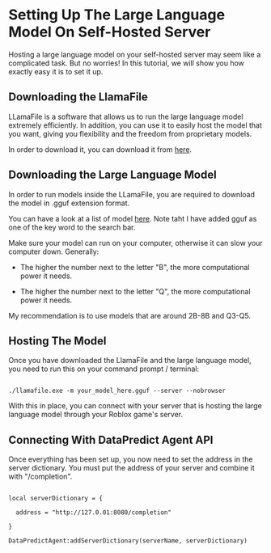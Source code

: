 # Setting Up The Large Language Model On Self-Hosted Server

Hosting a large language model on your self-hosted server may seem like a complicated task. But no worries! In this tutorial, we will show you how exactly easy it is to set it up.

## Downloading the LlamaFile

LLamaFile is a software that allows us to run the large language model extremely efficiently. In addition, you can use it to easily host the model that you want, giving you flexibility and the freedom from proprietary models.

In order to download it, you can download it from [here](https://github.com/Mozilla-Ocho/llamafile).

## Downloading the Large Language Model

In order to run models inside the LLamaFile, you are required to download the model in .gguf extension format.

You can have a look at a list of model [here](https://huggingface.co/models?sort=trending&search=gguf). Note taht I have added gguf as one of the key word to the search bar.

Make sure your model can run on your computer, otherwise it can slow your computer down. Generally:

* The higher the number next to the letter "B", the more computational power it needs.

* The higher the number next to the letter "Q", the more computational power it needs.

My recommendation is to use models that are around 2B-8B and Q3-Q5.

## Hosting The Model

Once you have downloaded the LlamaFile and the large language model, you need to run this on your command prompt / terminal:

```

./llamafile.exe -m your_model_here.gguf --server --nobrowser

```

With this in place, you can connect with your server that is hosting the large language model through your Roblox game's server.

## Connecting With DataPredict Agent API

Once everything has been set up, you now need to set the address in the server dictionary. You must put the address of your server and combine it with "/completion".

```

local serverDictionary = {

  address = "http://127.0.01:8080/completion"

}

DataPredictAgent:addServerDictionary(serverName, serverDictionary)

```
